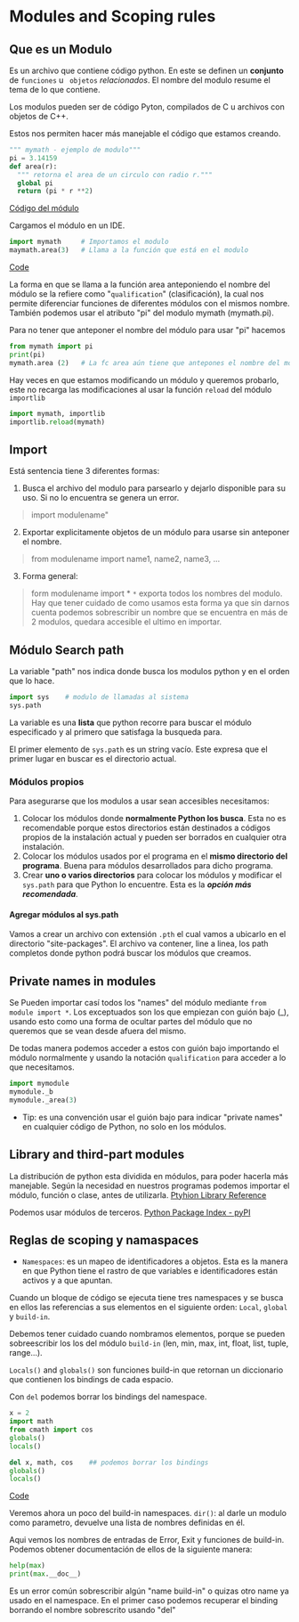 # Modules and Scoping rules
## Que es un Modulo
Es un archivo que contiene código python. En este se definen un **conjunto** de `funciones` u ` objetos` _relacionados_. El nombre del modulo resume el tema de lo que contiene.

Los modulos pueden ser de código Pyton, compilados de C u archivos con objetos de C++.

Estos nos permiten hacer más manejable el código que estamos creando.

```Python
""" mymath - ejemplo de modulo"""
pi = 3.14159
def area(r):
  """ retorna el area de un circulo con radio r."""
  global pi
  return (pi * r **2)
```
[Código del módulo](mymath.py)

Cargamos el módulo en un IDE. 
```Python
import mymath     # Importamos el modulo
maymath.area(3)   # Llama a la función que está en el modulo
```
[Code](10_ModulesAndScopingRules.py)

La forma en que se llama a la función area anteponiendo el nombre del módulo se la refiere como "`qualification`" (clasificación), la cual nos permite diferenciar funciones de diferentes módulos con el mismos nombre. También podemos usar el atributo "pi" del modulo mymath (mymath.pi).

Para no tener que anteponer el nombre del módulo para usar "pi" hacemos
```Python
from mymath import pi
print(pi)
mymath.area (2)   # La fc area aún tiene que antepones el nombre del módulo
```

Hay veces en que estamos modificando un módulo y queremos probarlo, este no recarga las modificaciones al usar la función `reload` del módulo `importlib`
```Python
import mymath, importlib
importlib.reload(mymath)
```

## Import
Está sentencia tiene 3 diferentes formas:
  1. Busca el archivo del modulo para parsearlo y dejarlo disponible para su uso. Si no lo encuentra se genera un error.
  > import modulename"
  2. Exportar explicitamente objetos de un módulo para usarse sin anteponer el nombre.
  > from modulename import name1, name2, name3, ...
  3. Forma general:
  > form modulename import *
  `*` exporta todos los nombres del modulo. Hay que tener cuidado de como usamos esta forma ya que sin darnos cuenta podemos sobrescribir un nombre que se encuentra en más de 2 modulos, quedara accesible el ultimo en importar.

## Módulo Search path
La variable "path" nos indica donde busca los modulos python y en el orden que lo hace.
```Python
import sys    # modulo de llamadas al sistema
sys.path
```
La variable es una **lista** que python recorre para buscar el módulo especificado y al primero que satisfaga la busqueda para.

El primer elemento de `sys.path` es un string vacío. Este expresa que el primer lugar en buscar es el directorio actual.

### Módulos propios
Para asegurarse que los modulos a usar sean accesibles necesitamos:
1. Colocar los módulos donde **normalmente Python los busca**. Esta no es recomendable porque estos directorios están destinados a códigos propios de la instalación actual y pueden ser borrados en cualquier otra instalación.
2. Colocar los módulos usados por el programa en el **mismo directorio del programa**. Buena para módulos desarrollados para dicho programa.
3. Crear **uno o varios directorios** para colocar los módulos y modificar el `sys.path` para que Python lo encuentre. Esta es la _**opción más recomendada**_.

#### Agregar módulos al sys.path
Vamos a crear un archivo con extensión `.pth` el cual vamos a ubicarlo en el directorio "site-packages". El archivo va contener, line a linea, los path completos donde python podrá buscar los módulos que creamos.

## Private names in modules
Se Pueden importar casí todos los "names" del módulo mediante `from module import *`. Los exceptuados son los que empiezan con guión bajo (_), usando esto como una forma de ocultar partes del módulo que no queremos que se vean desde afuera del mismo.

De todas manera podemos acceder a estos con guión bajo importando el módulo normalmente y usando la notación `qualification` para acceder a lo que necesitamos.
```Python
import mymodule
mymodule._b
mymodule._area(3)
```

- Tip: es una convención usar el guión bajo para indicar "private names" en cualquier código de Python, no solo en los módulos.

## Library and third-part modules
La distribución de python esta dividida en módulos, para poder hacerla más manejable. Según la necesidad en nuestros programas podemos importar el módulo, función o clase, antes de utilizarla.
[Ptyhion Library Reference](https://docs.python.org/3.9/library/)

Podemos usar módulos de terceros.
[Python Package Index - pyPI](https://pypi.org/)

## Reglas de scoping y namaspaces
- `Namespaces`: es un mapeo de identificadores a objetos. Esta es la manera en que Python tiene el rastro de que variables e identificadores están activos y a que apuntan.

Cuando un bloque de código se ejecuta tiene tres namespaces y se busca en ellos las referencias a sus elementos en el siguiente orden: `Local`, `global` y `build-in`.

Debemos tener cuidado cuando nombramos elementos, porque se pueden sobreescribir los los del módulo `build-in` (len, min, max, int, float, list, tuple, range...).

`Locals()` and `globals()` son funciones build-in que retornan un diccionario que contienen los bindings de cada espacio.

Con `del` podemos borrar los bindings del namespace.

```Python
x = 2
import math
from cmath import cos
globals()
locals()

del x, math, cos    ## podemos borrar los bindings
globals()
locals() 
```
[Code](10_ModulesAndScopingRules.py)

Veremos ahora un poco del build-in namespaces. 
`dir()`: al darle un modulo como parametro, devuelve una lista de nombres definidas en él.

Aqui vemos los nombres de entradas de Error, Exit y funciones de build-in. Podemos obtener documentación de ellos de la siguiente manera:
```Python
help(max)
print(max.__doc__)
```

Es un error común sobrescribir algún "name build-in" o quizas otro name ya usado en el namespace. En el primer caso podemos recuperar el binding borrando el nombre sobrescrito usando "del"
